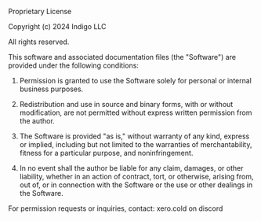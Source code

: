 Proprietary License

Copyright (c) 2024 Indigo LLC

All rights reserved.

This software and associated documentation files (the "Software") are provided under the following conditions:

1. Permission is granted to use the Software solely for personal or internal business purposes.

2. Redistribution and use in source and binary forms, with or without modification, are not permitted without express written permission from the author.

3. The Software is provided "as is," without warranty of any kind, express or implied, including but not limited to the warranties of merchantability, fitness for a particular purpose, and noninfringement.

4. In no event shall the author be liable for any claim, damages, or other liability, whether in an action of contract, tort, or otherwise, arising from, out of, or in connection with the Software or the use or other dealings in the Software.

For permission requests or inquiries, contact: xero.cold on discord
